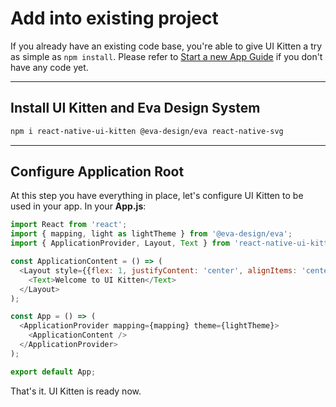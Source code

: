 # Add into existing project

If you already have an existing code base, you're able to give UI Kitten a try as simple as `npm install`. Please refer to [Start a new App Guide](guides/start-a-new-app) if you don't have any code yet.

<hr>

## Install UI Kitten and Eva Design System

```bash
npm i react-native-ui-kitten @eva-design/eva react-native-svg
```

<hr>

## Configure Application Root

At this step you have everything in place, let's configure UI Kitten to be used in your app.
In your **App.js**:

```js
import React from 'react';
import { mapping, light as lightTheme } from '@eva-design/eva';
import { ApplicationProvider, Layout, Text } from 'react-native-ui-kitten';

const ApplicationContent = () => (
  <Layout style={{flex: 1, justifyContent: 'center', alignItems: 'center'}}>
    <Text>Welcome to UI Kitten</Text>
  </Layout>
); 

const App = () => (
  <ApplicationProvider mapping={mapping} theme={lightTheme}>
    <ApplicationContent />
  </ApplicationProvider>
);

export default App;
```

That's it. UI Kitten is ready now.

